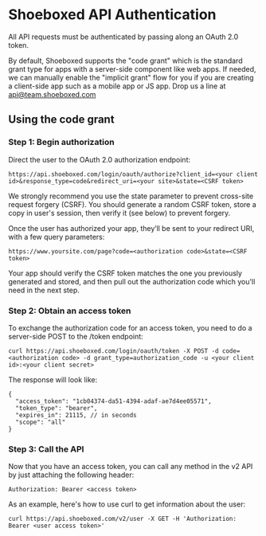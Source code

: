 Shoeboxed API Authentication
===

All API requests must be authenticated by passing along an OAuth 2.0 token.

By default, Shoeboxed supports the "code grant" which is the standard grant type for apps with a server-side component like web apps. If needed, we can manually enable the "implicit grant" flow for you if you are creating a client-side app such as a mobile app or JS app. Drop us a line at api@team.shoeboxed.com

## Using the code grant

### Step 1: Begin authorization

Direct the user to the OAuth 2.0 authorization endpoint:

    https://api.shoeboxed.com/login/oauth/authorize?client_id=<your client id>&response_type=code&redirect_uri=<your site>&state=<CSRF token>
    
We strongly recommend you use the state parameter to prevent cross-site request forgery (CSRF). You should generate a random CSRF token, store a copy in user's session, then verify it (see below) to prevent forgery.

Once the user has authorized your app, they’ll be sent to your redirect URI, with a few query parameters:

    https://www.yoursite.com/page?code=<authorization code>&state=<CSRF token>

Your app should verify the CSRF token matches the one you previously generated and stored, and then pull out the authorization code which you'll need in the next step.


### Step 2: Obtain an access token

To exchange the authorization code for an access token, you need to do a server-side POST to the /token endpoint:

    curl https://api.shoeboxed.com/login/oauth/token -X POST -d code=<authorization code> -d grant_type=authorization_code -u <your client id>:<your client secret>

The response will look like:
````
{
  "access_token": "1cb04374-da51-4394-adaf-ae7d4ee05571",
  "token_type": "bearer",
  "expires_in": 21115, // in seconds
  "scope": "all"
}
````

### Step 3: Call the API

Now that you have an access token, you can call any method in the v2 API by just attaching the following header:

    Authorization: Bearer <access token>

As an example, here's how to use curl to get information about the user:

    curl https://api.shoeboxed.com/v2/user -X GET -H 'Authorization: Bearer <user access token>'
